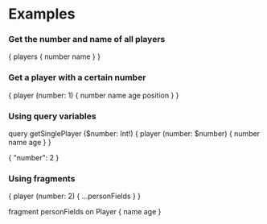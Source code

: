 # Examples

### Get the number and name of all players
{
  players {
    number
    name
  }
}

### Get a player with a certain number
{
  player (number: 1) {
    number
    name
    age
    position
  }
}

### Using query variables
query getSinglePlayer ($number: Int!) {
  player (number: $number) {
    number
    name
    age
  }
}

{
  "number": 2
}

### Using fragments
{
  player (number: 2) {
    ...personFields
  }
}

fragment personFields on Player {
  name
  age
}
